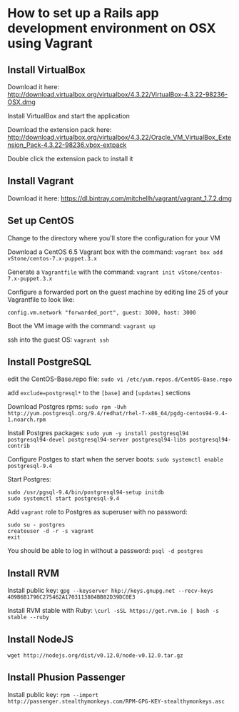 # How to set up a Rails app development environment on OSX using Vagrant

## Install VirtualBox

Download it here: http://download.virtualbox.org/virtualbox/4.3.22/VirtualBox-4.3.22-98236-OSX.dmg

Install VirtualBox and start the application

Download the extension pack here: http://download.virtualbox.org/virtualbox/4.3.22/Oracle_VM_VirtualBox_Extension_Pack-4.3.22-98236.vbox-extpack

Double click the extension pack to install it

## Install Vagrant

Download it here: https://dl.bintray.com/mitchellh/vagrant/vagrant_1.7.2.dmg

## Set up CentOS

Change to the directory where you'll store the configuration for your VM

Download a CentOS 6.5 Vagrant box with the command:
`vagrant box add vStone/centos-7.x-puppet.3.x`

Generate a `Vagrantfile` with the command: `vagrant init vStone/centos-7.x-puppet.3.x`

Configure a forwarded port on the guest machine by editing line 25 of your Vagrantfile to look like:
```
config.vm.network "forwarded_port", guest: 3000, host: 3000
```

Boot the VM image with the command: `vagrant up`

ssh into the guest OS: `vagrant ssh`

## Install PostgreSQL

edit the CentOS-Base.repo file: `sudo vi /etc/yum.repos.d/CentOS-Base.repo`

add `exclude=postgresql*` to the `[base]` and `[updates]` sections

Download Postgres rpms: `sudo rpm -Uvh http://yum.postgresql.org/9.4/redhat/rhel-7-x86_64/pgdg-centos94-9.4-1.noarch.rpm`

Install Postgres packages: `sudo yum -y install postgresql94 postgresql94-devel postgresql94-server postgresql94-libs postgresql94-contrib`

Configure Postges to start when the server boots: `sudo systemctl enable postgresql-9.4`

Start Postgres:
```
sudo /usr/pgsql-9.4/bin/postgresql94-setup initdb
sudo systemctl start postgresql-9.4
```

Add `vagrant` role to Postgres as superuser with no password:
```
sudo su - postgres
createuser -d -r -s vagrant
exit
```

You should be able to log in without a password: `psql -d postgres`

## Install RVM

Install public key: `gpg --keyserver hkp://keys.gnupg.net --recv-keys 409B6B1796C275462A1703113804BB82D39DC0E3`

Install RVM stable with Ruby: `\curl -sSL https://get.rvm.io | bash -s stable --ruby`

## Install NodeJS

`wget http://nodejs.org/dist/v0.12.0/node-v0.12.0.tar.gz`

## Install Phusion Passenger

Install public key: `rpm --import http://passenger.stealthymonkeys.com/RPM-GPG-KEY-stealthymonkeys.asc`

